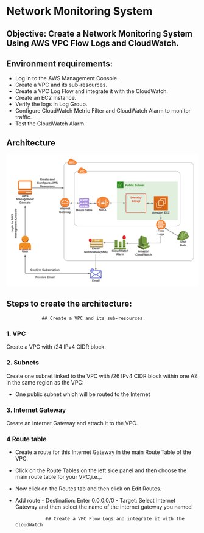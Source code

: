 # Network Monitoring System

## Objective: Create a Network Monitoring System Using AWS VPC Flow Logs and CloudWatch.


## Environment requirements:
- Log in to the AWS Management Console.
- Create a VPC and its sub-resources.
- Create a VPC Log Flow and integrate it with the CloudWatch.
- Create an EC2 Instance.
- Verify the logs in Log Group.
- Configure CloudWatch Metric Filter and CloudWatch Alarm to monitor traffic.
- Test the CloudWatch Alarm.

## Architecture
![Architecture_diagram](https://github.com/codeddamian/AWS-Projects/blob/main/AWS_Network_Monitoring/Architecture_Diagram%20.png)

## Steps to create the architecture: 
                 ## Create a VPC and its sub-resources.
### 1. VPC
Create a VPC with <IP>/24 IPv4 CIDR block.

### 2. Subnets
Create one subnet linked to the VPC with <IP>/26 IPv4 CIDR block within one AZ in the same region as the VPC:
- One public subnet which will be routed to the Internet


### 3. Internet Gateway
Create an Internet Gateway and attach it to the VPC.

### 4 Route table
- Create a route for this Internet Gateway in the main Route Table of the VPC.
- Click on the Route Tables on the left side panel and then choose the main route table for your VPC,i.e.,. 
- Now click on the Routes tab and then click on Edit Routes.
- Add route 
      - Destination: Enter 0.0.0.0/0
	  - Target: Select Internet Gateway and then select the name of the internet gateway you named 

                 ## Create a VPC Flow Logs and integrate it with the CloudWatch

